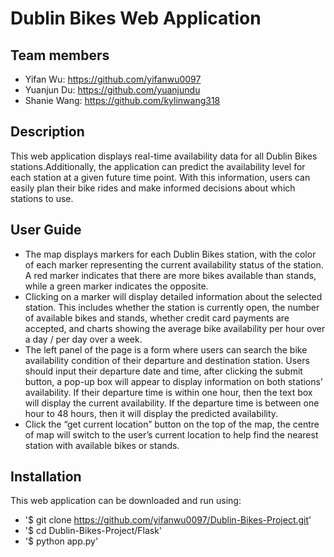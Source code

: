 # Dublin Bikes Web Application
## Team members
- Yifan Wu: https://github.com/yifanwu0097
- Yuanjun Du: https://github.com/yuanjundu
- Shanie Wang: https://github.com/kylinwang318
## Description
This web application displays real-time availability data for all Dublin Bikes stations.Additionally, the application can predict the availability level for each station at a given future time point. With this information, users can easily plan their bike rides and make informed decisions about which stations to use.
## User Guide
- The map displays markers for each Dublin Bikes station, with the color of each marker representing the current availability status of the station. A red marker indicates that there are more bikes available than stands, while a green marker indicates the opposite.
- Clicking on a marker will display detailed information about the selected station. This includes whether the station is currently open, the number of available bikes and stands, whether credit card payments are accepted, and charts showing the average bike availability per hour over a day / per day over a week. 
- The left panel of the page is a form where users can search the bike availability condition of their departure and destination station. Users should input their departure date and time, after clicking the submit button, a pop-up box will appear to display information on both stations’ availability.  If their departure time is within one hour, then the text box will display the current availability. If the departure time is between one hour to 48 hours, then it will display the predicted availability.
- Click the “get current location” button on the top of the map, the centre of map will switch to the user’s current location to help find the nearest station with available bikes or stands.
## Installation
This web application can be downloaded and run using:
- '$ git clone https://github.com/yifanwu0097/Dublin-Bikes-Project.git'
- '$ cd Dublin-Bikes-Project/Flask'
- '$ python app.py'
